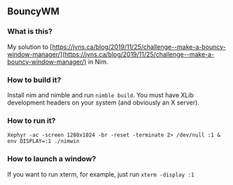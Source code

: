 ## BouncyWM

### What is this?

My solution to [https://jvns.ca/blog/2019/11/25/challenge--make-a-bouncy-window-manager/](https://jvns.ca/blog/2019/11/25/challenge--make-a-bouncy-window-manager/) in Nim.

### How to build it?
Install nim and nimble and run `nimble build`. You must have XLib development headers on your system (and obviously an X server).

### How to run it?
```
Xephyr -ac -screen 1280x1024 -br -reset -terminate 2> /dev/null :1 &
env DISPLAY=:1 ./nimwin
```

### How to launch a window?
If you want to run xterm, for example, just run `xterm -display :1`

